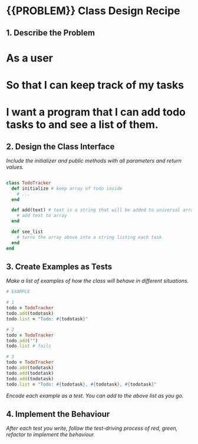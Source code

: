 # {{PROBLEM}} Class Design Recipe

## 1. Describe the Problem

# As a user
# So that I can keep track of my tasks
# I want a program that I can add todo tasks to and see a list of them.

## 2. Design the Class Interface

_Include the initializer and public methods with all parameters and return values._

```ruby

class TodoTracker
  def initialize # keep array of todo inside
    # ...
  end

  def add(text) # text is a string that will be added to universal array ^
    # add text to array
  end

  def see_list
    # turns the array above into a string listing each task
  end
end
```

## 3. Create Examples as Tests

_Make a list of examples of how the class will behave in different situations._

```ruby
# EXAMPLE

# 1
todo = TodoTracker
todo.add(todotask)
todo.list = "Todo: #{todotask}"

# 2
todo = TodoTracker
todo.add("")
todo.list # fails

# 3
todo = TodoTracker
todo.add(todotask)
todo.add(todotask)
todo.add(todotask)
todo.list = "Todo: #{todotask}, #{todotask}, #{todotask}"
```

_Encode each example as a test. You can add to the above list as you go._

## 4. Implement the Behaviour

_After each test you write, follow the test-driving process of red, green, refactor to implement the behaviour._

